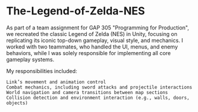 # The-Legend-of-Zelda-NES

As part of a team assignment for GAP 305 "Programming for Production", we recreated the classic Legend of Zelda (NES) in Unity, focusing on replicating its iconic top-down gameplay, visual style, and mechanics. I worked with two teammates, who handled the UI, menus, and enemy behaviors, while I was solely responsible for implementing all core gameplay systems.

My responsibilities included:

    Link’s movement and animation control
    Combat mechanics, including sword attacks and projectile interactions
    World navigation and camera transitions between map sections
    Collision detection and environment interaction (e.g., walls, doors, objects)
